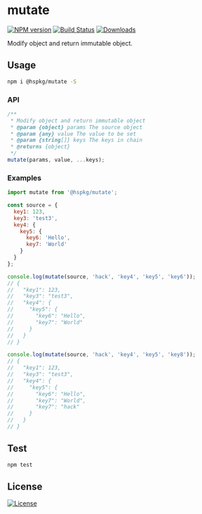 # mutate

[![NPM version][npm-image]][npm-url] [![Build Status][travis-image]][travis-url]  [![Downloads][downloads-image]][npm-url]

Modify object and return immutable object.


## Usage

```bash
npm i @hspkg/mutate -S
```

### API

```js
/**
 * Modify object and return immutable object
 * @param {object} params The source object
 * @param {any} value The value to be set
 * @param {string[]} keys The keys in chain
 * @returns {object}
 */
mutate(params, value, ...keys);
```

### Examples

```js
import mutate from '@hspkg/mutate';

const source = {
  key1: 123,
  key3: 'test3',
  key4: {
    key5: {
      key6: 'Hello',
      key7: 'World'
    }
  }
};

console.log(mutate(source, 'hack', 'key4', 'key5', 'key6'));
// {
//   "key1": 123,
//   "key3": "test3",
//   "key4": {
//     "key5": {
//       "key6": "Hello",
//       "key7": "World"
//     }
//   }
// }

console.log(mutate(source, 'hack', 'key4', 'key5', 'key8'));
// {
//   "key1": 123,
//   "key3": "test3",
//   "key4": {
//     "key5": {
//       "key6": "Hello",
//       "key7": "World",
//       "key7": "hack"
//     }
//   }
// }
```


## Test

```bash
npm test
```

## License

[![License][license-image]][license-url]

[downloads-image]: https://img.shields.io/npm/dt/@hspkg/mutate.svg?style=flat-square

[npm-url]: https://npmjs.org/package/@hspkg/mutate
[npm-image]: https://img.shields.io/npm/v/@hspkg/mutate.svg?style=flat-square

[travis-url]: https://travis-ci.org/int64ago/mutate
[travis-image]: https://img.shields.io/travis/int64ago/mutate.svg?style=flat-square

[license-url]: https://github.com/int64ago/mutate/blob/master/LICENSE
[license-image]: https://img.shields.io/github/license/int64ago/mutate.svg?style=flat-square